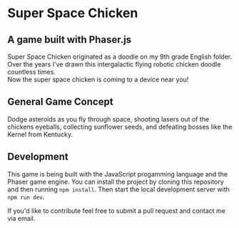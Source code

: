# Super Space Chicken  
## A game built with Phaser.js  
  
Super Space Chicken originated as a doodle on my 9th grade English folder.  
Over the years I've drawn this intergalactic flying robotic chicken doodle countless times.  
Now the super space chicken is coming to a device near you!  
  
## General Game Concept  
  
Dodge asteroids as you fly through space, shooting lasers out of the chickens eyeballs, collecting sunflower seeds, and defeating bosses like the Kernel from Kentucky.

## Development  
  
This game is being built with the JavaScript progamming language and the Phaser game engine.
You can install the project by cloning this repository and then running `npm install`.
Then start the local development server with `npm run dev`.
  
If you'd like to contribute feel free to submit a pull request and contact me via email.  
  
